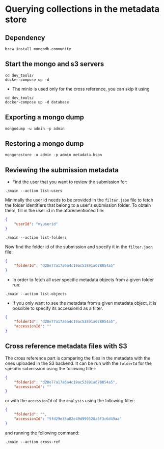 # Querying collections in the metadata store


## Dependency

```shell
brew install mongodb-community
```
## Start the mongo and s3 servers

```shell
cd dev_tools/
docker-compose up -d
```
* The minio is used only for the cross reference, you can skip it using
```shell
cd dev_tools/
docker-compose up -d database
```

## Exporting a mongo dump

```shell
mongodump -u admin -p admin
```

## Restoring a mongo dump

```shell
mongorestore -u admin -p admin metadata.bson
```

## Reviewing the submission metadata

- Find the user that you want to review the submission for:

```shell
./main --action list-users
```

 Minimally the user id needs to be provided in the `filter.json` file to fetch the folder identifiers that belong to a user's submission folder. To obtain them, fill in the user id in the aforementioned file:

```json
{
    "userId": "myuserid"
}
```

```shell
./main --action list-folders
```

Now find the folder id of the submission and specify it in the `filter.json` file:

```json
{
    "folderId": "d28e77a17a6a4c19ac53891a678054a5"
}
```

- In order to fetch all user specific metadata objects from a given folder run:

```shell
./main --action list-objects
```

* If you only want to see the metadata from a given metadata object, it is possible to specify its accessionId as a filter.

```json
{
    "folderId": "d28e77a17a6a4c19ac53891a678054a5",
    "accessionId": ""
}
```

## Cross reference metadata files with S3
The cross reference part is comparing the files in the metadata with the ones uploaded in the S3 backend.
It can be run with the `folderId` for the specific submission using the following filter:
```json
{
    "folderId": "d28e77a17a6a4c19ac53891a678054a5",
    "accessionId": ""
}
```
or with the `accessionId` of the `analysis` using the following filter:
```json
{
    "folderId": "",
    "accessionId": "9fd29e35a82e49d999528a5f3c6d49aa"
}
```
and running the following command:
```shell
./main --action cross-ref
```
